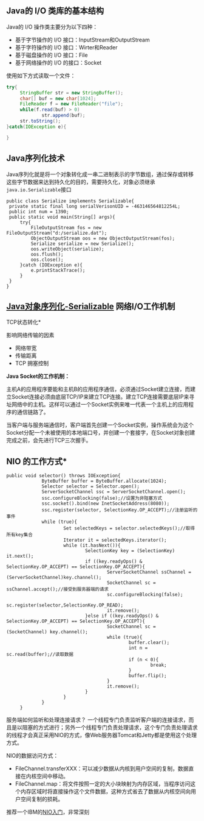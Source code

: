 Java的 I/O 类库的基本结构
--------------
Java的 I/O 操作类主要分为以下四种：

* 基于字节操作的 I/O 接口：InputStream和OutputStream
* 基于字符操作的 I/O 接口：Wirter和Reader
* 基于磁盘操作的 I/O 接口：File
* 基于网络操作的 I/O 的接口：Socket

使用如下方式读取一个文件：  
```java
try{
	 StringBuffer str = new StringBuffer();
	 char[] buf = new char[1024];
	 FileReader f = new FileReader("file");
	 while(f.read(buf) > 0)
			 str.append(buf);
	 str.toString();
}catch(IOException e){

}
```

Java序列化技术
-----
Java序列化就是将一个对象转化成一串二进制表示的字节数组，通过保存或转移这些字节数据来达到持久化的目的，需要持久化，对象必须继承`java.io.Serializable`接口

```
public class Serialize implements Serializable{
 private static final long serialVerisonUID = -463146564812254L;
 public int num = 1390;
 public static void main(String[] args){
	 try{
		 FileOutputStream fos = new FileOutputStream("d:/serialize.dat");
		 ObjectOutputStream oos = new ObjectOutputStream(fos);
		 Serialize serialize = new Serialize();
		 oos.writeObject(serialize);
		 oos.flush();
		 oos.close();
	 }catch (IOException e){
		 e.printStackTrace();
	 }
 }
}
```
[Java对象序列化-Serializable](http://www.cnblogs.com/chenfei0801/archive/2013/04/05/3001149.html)
网络I/O工作机制
--------------
TCP状态转化*  

影响网络传输的因素  

* 网络带宽
* 传输距离
* TCP 拥塞控制

**Java Socket的工作机制：**

主机A的应用程序要能和主机B的应用程序通信，必须通过Socket建立连接，而建立Socket连接必须由底层TCP/IP来建立TCP连接。建立TCP连接需要底层IP来寻址网络中的主机。这样可以通过一个Socket实例来唯一代表一个主机上的应用程序的通信链路了。

当客户端与服务端通信时，客户端首先创建一个Socket实例，操作系统会为这个Socket分配一个未被使用的本地端口号，并创建一个套接字，在Socket对象创建完成之前，会先进行TCP三次握手。

NIO 的工作方式*
----------------

```
public void selector() throws IOException{
			 ByteBuffer buffer = ByteBuffer.allocate(1024);
			 Selector selector = Selector.open();
			 ServerSocketChannel ssc = ServerSocketChannel.open();
			 ssc.configureBlocking(false);//设置为非阻塞方式
			 ssc.socket().bind(new InetSocketAddress(8080));
			 ssc.register(selector, SelectionKey.OP_ACCEPT);//注册监听的事件
			 while (true){
					 Set selectedKeys = selector.selectedKeys();//取得所有key集合
					 Iterator it = selectedKeys.iterator();
					 while (it.hasNext()){
							 SelectionKey key = (SelectionKey) it.next();
							 if ((key.readyOps() & SelectionKey.OP_ACCEPT) == SelectionKey.OP_ACCEPT){
									 ServerSocketChannel ssChannel = (ServerSocketChannel)key.channel();
									 SocketChannel sc = ssChannel.accept();//接受到服务器端的请求
									 sc.configureBlocking(false);
									 sc.register(selector,SelectionKey.OP_READ);
									 it.remove();
							 }else if ((key.readyOps() & SelectionKey.OP_ACCEPT) == SelectionKey.OP_ACCEPT){
									 SocketChannel sc = (SocketChannel) key.channel();
									 while (true){
											 buffer.clear();
											 int n = sc.read(buffer);//读取数据
											 if (n < 0){
													 break;
											 }
											 buffer.flip();
									 }
									 it.remove();
							 }
					 }        
			 }
	 }
```
服务端如何监听和处理连接请求？
一个线程专门负责监听客户端的连接请求，而且是以阻塞的方式进行；另外一个线程专门负责处理请求，这个专门负责处理请求的线程才会真正采用NIO的方式，像Web服务器Tomcat和Jetty都是使用这个处理方式。

NIO的数据访问方式：
* FileChannel.transferXXX：可以减少数据从内核到用户空间的复制，数据直接在内核空间中移动。
* FileChannel.map：将文件按照一定的大小块映射为内存区域，当程序访问这个内存区域时将直接操作这个文件数据，这种方式省去了数据从内核空间向用户空间复制的损耗。

推荐一个IBM的[NIO入门](https://www.ibm.com/developerworks/cn/education/java/j-nio/j-nio.html)，非常深刻
